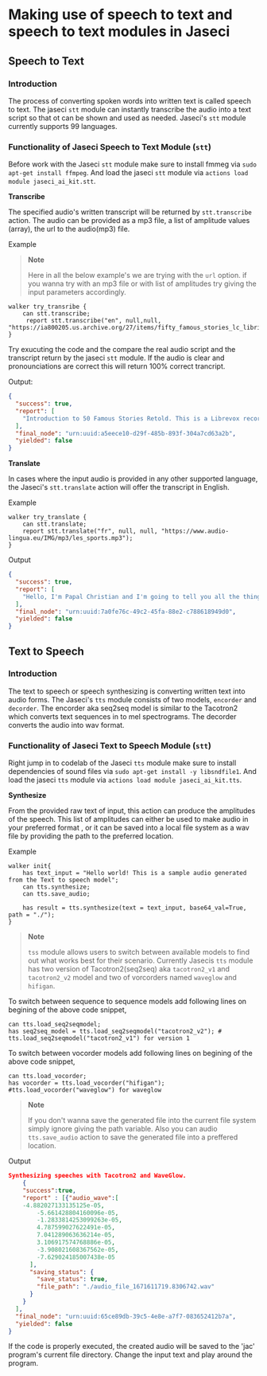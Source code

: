 # Making use of speech to text and speech to text modules in Jaseci

## **Speech to Text**

### **Introduction**

The process of converting spoken words into written text is called speech to text. The jaseci `stt` module can instantly transcribe the audio into a text script so that ot can be shown and used as needed. Jaseci's `stt` module currently supports 99 languages.

### **Functionality of Jaseci Speech to Text Module (`stt`)**

Before work with the Jaseci `stt` module make sure to install fmmeg via `sudo apt-get install ffmpeg`. And load the jaseci `stt` module via `actions load module jaseci_ai_kit.stt`.

**Transcribe**

The specified audio's written transcript will be returned by `stt.transcribe` action. The audio can be provided as a mp3 file, a list of amplitude values (array), the url to the audio(mp3) file.

Example

> **Note**
>
>Here in all the below example's we are trying with the `url` option. if you wanna try with an mp3 file or with list of amplitudes try giving the input parameters accordingly.


```jac
walker try_transribe {
    can stt.transcribe;
     report stt.transcribe("en", null,null, "https://ia800205.us.archive.org/27/items/fifty_famous_stories_lc_librivox/fiftyfamous_00_baldwin.mp3");
}
```
Try exucuting the code and the compare the real audio script and the transcript return by the jaseci `stt` module. If the audio is clear and pronounciations are correct this will return 100% correct trancript.

Output:
```json
{
  "success": true,
  "report": [
    "Introduction to 50 Famous Stories Retold. This is a Librevox recording. All Librevox recordings are in the public domain. For more information or to volunteer, please visit Librevox.org. 50 Famous Stories Retold by James Baldwin. Concerning these stories. There are numerous time honored stories which have become so incorporated into the literature and thought of"
  ],
  "final_node": "urn:uuid:a5eece10-d29f-485b-893f-304a7cd63a2b",
  "yielded": false
}
```

**Translate**

In cases where the input audio is provided in any other supported language, the Jaseci's `stt.translate` action will offer the transcript in English.

Example

```jac
walker try_translate {
    can stt.translate;
    report stt.translate("fr", null, null, "https://www.audio-lingua.eu/IMG/mp3/les_sports.mp3");
}
```

Output
```json
{
  "success": true,
  "report": [
    "Hello, I'm Papal Christian and I'm going to tell you all the things I did. I did two years of calculations. I said, we did a little ... it's the coursetle ... it's the course of the multipurpose. I did after a year of foot. And after that, at that time I was going to do the gymnasticconsists of several degs. The gymnastics that consists of several degrees. And it's there, but I'm going to do it."
  ],
  "final_node": "urn:uuid:7a0fe76c-49c2-45fa-88e2-c788618949d0",
  "yielded": false
}
```

## **Text to Speech**

### **Introduction**

The text to speech or speech synthesizing is converting written text into audio forms. The Jaseci's `tts` module consists of two models, `encorder` and `decorder`. The encorder aka seq2seq model is similar to the Tacotron2 which converts text sequences in to mel spectrograms. The decorder converts the audio into wav format.

### **Functionality of Jaseci Text to Speech Module (`stt`)**

Right jump in to codelab of the Jaseci `tts` module make sure to install dependencies of sound files via `sudo apt-get install -y libsndfile1`. And load the jaseci `tts` module via `actions load module jaseci_ai_kit.tts`.

**Synthesize**

From the provided raw text of input, this action can produce the amplitudes of the speech. This list of amplitudes can either be used to make audio in your preferred format , or it can be saved into a local file system as a wav file by providing the path to the preferred location.

Example
```jac
walker init{
    has text_input = "Hello world! This is a sample audio generated from the Text to speech model";
    can tts.synthesize;
    can tts.save_audio;

    has result = tts.synthesize(text = text_input, base64_val=True, path = "./");
}
```
> **Note**
>
> `tss` module allows users to switch between available models to find out what works best for their scenario. Currently Jasecis `tts` module has two version of Tacotron2(seq2seq) aka `tacotron2_v1` and `tacotron2_v2` model and two of vorcorders named `waveglow` and `hifigan`.



To switch between sequence to sequence models add following lines on begining of the above code snippet,

```jac
can tts.load_seq2seqmodel;
has seq2seq_model = tts.load_seq2seqmodel("tacotron2_v2"); # tts.load_seq2seqmodel("tacotron2_v1") for version 1

```

To switch between vocorder models add following lines on begining of the above code snippet,

```jac
can tts.load_vocorder;
has vocorder = tts.load_vocorder("hifigan"); #tts.load_vocorder("waveglow") for waveglow
```
> **Note**
>
> If you don't wanna save the generated file into the current file system simply ignore giving the path variable. Also you can audio `tts.save_audio` action to save the generated file into a preffered location.
>

Output
```json
Synthesizing speeches with Tacotron2 and WaveGlow.
    {
    "success":true,
    "report" : [{"audio_wave":[
    -4.882027133135125e-05,
        -5.661428804160096e-05,
        -1.2833814253099263e-05,
        4.787599027622491e-05,
        7.041289063636214e-05,
        3.106917574768886e-05,
        -3.908021608367562e-05,
        -7.629024185007438e-05
      ],
      "saving_status": {
        "save_status": true,
        "file_path": "./audio_file_1671611719.8306742.wav"
      }
    }
  ],
  "final_node": "urn:uuid:65ce89db-39c5-4e8e-a7f7-083652412b7a",
  "yielded": false
}
```

If the code is properly executed, the created audio will be saved to the 'jac' program's current file directory.  Change the input text and play around the program.


